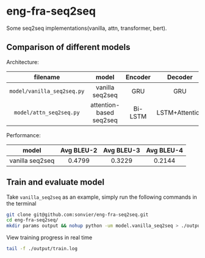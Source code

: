 # eng-fra-seq2seq
Some seq2seq implementations(vanilla, attn, transformer, bert).

## Comparison of different models

Architecture:

|filename|model | Encoder|Decoder|
|:-:|:-:|:-:|:-:|
|`model/vanilla_seq2seq.py`|vanilla seq2seq|GRU|GRU|
|`model/attn_seq2seq.py`|attention-based seq2seq|Bi-LSTM|LSTM+Attention|

Performance:

| model| Avg BLEU-2|Avg BLEU-3|Avg BLEU-4|
|:-:|:-:|:-:|:-:|
|vanilla seq2seq|0.4799|0.3229|0.2144|


## Train and evaluate model

Take `vanilla_seq2seq` as an example, simply run the following commands in the terminal

```bash
git clone git@github.com:sonvier/eng-fra-seq2seq.git
cd eng-fra-seq2seq/
mkdir params output && nohup python -um model.vanilla_seq2seq > ./output/train.log 2>&1 &
```

View training progress in real time

```bash
tail -f ./output/train.log
```
